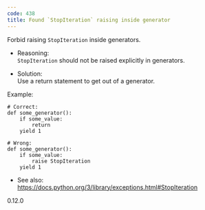 ```yaml
---
code: 438
title: Found `StopIteration` raising inside generator
---
```


Forbid raising `StopIteration` inside generators.

  - Reasoning:  
    `StopIteration` should not be raised explicitly in generators.

  - Solution:  
    Use a return statement to get out of a generator.

Example:

    # Correct:
    def some_generator():
        if some_value:
            return
        yield 1
    
    # Wrong:
    def some_generator():
        if some_value:
            raise StopIteration
        yield 1

  - See also:  
    <https://docs.python.org/3/library/exceptions.html#StopIteration>

<div class="versionadded">

0.12.0

</div>